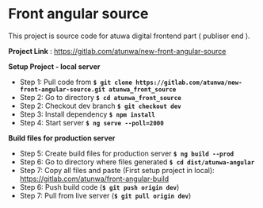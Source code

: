 # **Front angular source** #

This project is source code for atuwa digital frontend part ( publiser end ).

**Project Link** : https://gitlab.com/atunwa/new-front-angular-source

**Setup Project - local server**

* Step 1: Pull code from **`$ git clone https://gitlab.com/atunwa/new-front-angular-source.git atunwa_front_source`**
* Step 2: Go to directory **`$ cd atunwa_front_source`**
* Step 2: Checkout dev branch **`$ git checkout dev`**
* Step 3: Install dependency **`$ npm install`**
* Step 4: Start server **`$ ng serve --poll=2000`**

**Build files for production server**

* Step 5: Create build files for production server **`$ ng build --prod`**
* Step 6: Go to directory where files generated **`$ cd dist/atunwa-angular`**
* Step 7: Copy all files and paste (First setup project in local): https://gitlab.com/atunwa/front-angular-build
* Step 6: Push build code (**`$ git push origin dev`**)
* Step 7: Pull from live server (**`$ git pull origin dev`**)
